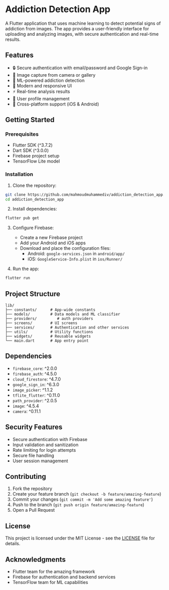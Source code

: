 # Addiction Detection App

A Flutter application that uses machine learning to detect potential signs of addiction from images. The app provides a user-friendly interface for uploading and analyzing images, with secure authentication and real-time results.

## Features

- 🔒 Secure authentication with email/password and Google Sign-in
- 📸 Image capture from camera or gallery
- 🧠 ML-powered addiction detection
- 🎨 Modern and responsive UI
- ⚡ Real-time analysis results
- 🔐 User profile management
- 📱 Cross-platform support (iOS & Android)

## Getting Started

### Prerequisites

- Flutter SDK (^3.7.2)
- Dart SDK (^3.0.0)
- Firebase project setup
- TensorFlow Lite model

### Installation

1. Clone the repository:
```bash
git clone https://github.com/mahmoudmuhammediv/addiction_detection_app.git
cd addiction_detection_app
```

2. Install dependencies:
```bash
flutter pub get
```

3. Configure Firebase:
   - Create a new Firebase project
   - Add your Android and iOS apps
   - Download and place the configuration files:
     - Android: `google-services.json` in `android/app/`
     - iOS: `GoogleService-Info.plist` in `ios/Runner/`

4. Run the app:
```bash
flutter run
```

## Project Structure

```
lib/
├── constants/      # App-wide constants
├── models/         # Data models and ML classifier
├── providers/         # auth providers
├── screens/        # UI screens
├── services/       # Authentication and other services
├── utils/          # Utility functions
├── widgets/        # Reusable widgets
└── main.dart       # App entry point
```

## Dependencies

- `firebase_core`: ^2.0.0
- `firebase_auth`: ^4.5.0
- `cloud_firestore`: ^4.7.0
- `google_sign_in`: ^6.3.0
- `image_picker`: ^1.1.2
- `tflite_flutter`: ^0.11.0
- `path_provider`: ^2.0.5
- `image`: ^4.5.4
- `camera`: ^0.11.1

## Security Features

- Secure authentication with Firebase
- Input validation and sanitization
- Rate limiting for login attempts
- Secure file handling
- User session management

## Contributing

1. Fork the repository
2. Create your feature branch (`git checkout -b feature/amazing-feature`)
3. Commit your changes (`git commit -m 'Add some amazing feature'`)
4. Push to the branch (`git push origin feature/amazing-feature`)
5. Open a Pull Request

## License

This project is licensed under the MIT License - see the [LICENSE](LICENSE) file for details.

## Acknowledgments

- Flutter team for the amazing framework
- Firebase for authentication and backend services
- TensorFlow team for ML capabilities
